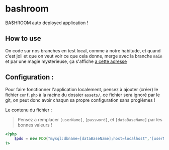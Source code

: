# bashroom

BA$HROOM auto deployed application ! 

## How to use 

On code sur nos branches en test local, comme à notre habitude, et quand c'est joli et que on veut voir ce que cela donne, merge avec la branche `main` et par une magie mysterieuse, ça s'affiche [a cette adresse](https://bashroom.herokuapp.com/)

## Configuration :
Pour faire fonctionner l'application localement, pensez à ajouter (créer) le fichier `conf.php` à la racine du dossier `assets/`, ce fichier sera ignoré par le git, on peut donc avoir chaqun sa propre configuration sans proglèmes !

Le contenu du fichier :
> Pensez a remplacer `[userName]`, `[password]`, et `[dataBaseName]` par les bonnes valeurs !
```php
<?php
    $pdo = new PDO("mysql:dbname=[dataBaseName];host=localhost",'[userName]','[password]');
?>
```